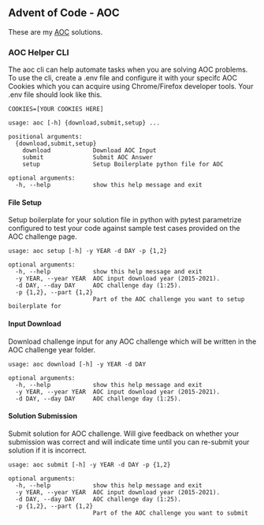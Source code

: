 ## Advent of Code - AOC

These are my [AOC](https://adventofcode.com/) solutions.

### AOC Helper CLI 
The aoc cli can help automate tasks when you are solving AOC problems.
To use the cli, create a .env file and configure it with your specifc AOC Cookies which you can acquire using Chrome/Firefox
developer tools. Your .env file should look like this.
```
COOKIES=[YOUR COOKIES HERE]
```

```console
usage: aoc [-h] {download,submit,setup} ...

positional arguments:
  {download,submit,setup}
    download            Download AOC Input
    submit              Submit AOC Answer
    setup               Setup Boilerplate python file for AOC

optional arguments:
  -h, --help            show this help message and exit
```

#### File Setup
Setup boilerplate for your solution file in python with pytest parametrize configured to test your code against
sample test cases provided on the AOC challenge page.

```console
usage: aoc setup [-h] -y YEAR -d DAY -p {1,2}

optional arguments:
  -h, --help            show this help message and exit
  -y YEAR, --year YEAR  AOC input download year (2015-2021).
  -d DAY, --day DAY     AOC challenge day (1:25).
  -p {1,2}, --part {1,2}
                        Part of the AOC challenge you want to setup boilerplate for
```

#### Input Download
Download challenge input for any AOC challenge which will be written in the AOC challenge year folder.

```console
usage: aoc download [-h] -y YEAR -d DAY

optional arguments:
  -h, --help            show this help message and exit
  -y YEAR, --year YEAR  AOC input download year (2015-2021).
  -d DAY, --day DAY     AOC challenge day (1:25).
```

#### Solution Submission
Submit solution for AOC challenge. Will give feedback on whether your submission was correct and will indicate time 
until you can re-submit your solution if it is incorrect.

```console
usage: aoc submit [-h] -y YEAR -d DAY -p {1,2}

optional arguments:
  -h, --help            show this help message and exit
  -y YEAR, --year YEAR  AOC input download year (2015-2021).
  -d DAY, --day DAY     AOC challenge day (1:25).
  -p {1,2}, --part {1,2}
                        Part of the AOC challenge you want to submit
```

